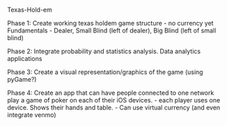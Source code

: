 ###
Texas-Hold-em

Phase 1: Create working texas holdem game structure
    - no currency yet
    Fundamentals
        - Dealer, Small Blind (left of dealer), Big Blind (left of small blind)

Phase 2: Integrate probability and statistics analysis. Data analytics applications

Phase 3: Create a visual representation/graphics of the game (using pyGame?)

Phase 4: Create an app that can have people connected to one network play a game of poker on each of their iOS devices.
    - each player uses one device. Shows their hands and table.
    - Can use virtual currency (and even integrate venmo)
###
